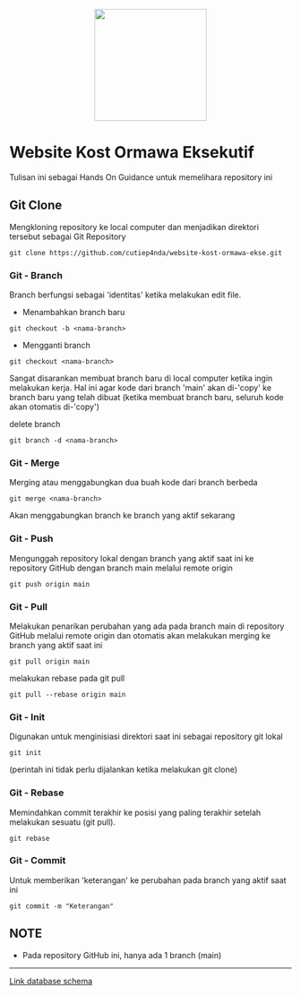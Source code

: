 <p align="center"><a href="https://laravel.com" target="_blank"><img src="https://ormawaeksekutifpku.com/img/Home1.png" height="200"></a></p>

# Website Kost Ormawa Eksekutif

Tulisan ini sebagai Hands On Guidance untuk memelihara repository ini

## Git Clone
Mengkloning repository ke local computer dan menjadikan direktori tersebut sebagai Git Repository
```
git clone https://github.com/cutiep4nda/website-kost-ormawa-ekse.git
```

### Git - Branch
Branch berfungsi sebagai 'identitas' ketika melakukan edit file.

- Menambahkan branch baru
```
git checkout -b <nama-branch>
```
- Mengganti branch
```
git checkout <nama-branch>
```
Sangat disarankan membuat branch baru di local computer ketika ingin melakukan kerja. Hal ini agar kode dari branch 'main' akan di-'copy' ke branch baru yang telah dibuat (ketika membuat branch baru, seluruh kode akan otomatis di-'copy')

delete branch
```
git branch -d <nama-branch>
```

### Git - Merge
Merging atau menggabungkan dua buah kode dari branch berbeda
```
git merge <nama-branch>
```
Akan menggabungkan branch <nama-branch> ke branch yang aktif sekarang

### Git - Push
Mengunggah repository lokal dengan branch yang aktif saat ini ke repository GitHub dengan branch main melalui remote origin
```
git push origin main
```

### Git - Pull
Melakukan penarikan perubahan yang ada pada branch main di repository GitHub melalui remote origin dan otomatis akan melakukan merging ke branch yang aktif saat ini
```
git pull origin main
```
melakukan rebase pada git pull
```
git pull --rebase origin main
```

### Git - Init
Digunakan untuk menginisiasi direktori saat ini sebagai repository git lokal
```
git init
```
(perintah ini tidak perlu dijalankan ketika melakukan git clone)

### Git - Rebase
Memindahkan commit terakhir ke posisi yang paling terakhir setelah melakukan sesuatu (git pull).
```
git rebase 
```

### Git - Commit
Untuk memberikan 'keterangan' ke perubahan pada branch yang aktif saat ini
```
git commit -m "Keterangan"
```

## NOTE
- Pada repository GitHub ini, hanya ada 1 branch (main)

<hr>
<a href="https://docs.google.com/presentation/d/1-A5a0rSfTO_NLigLYPvgFWed2aNYlxRJkXBggGFYAV0/edit#slide=id.p">Link database schema</a>